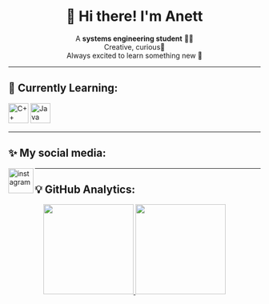 <h1 align="center">🌸 Hi there! I'm Anett</h1>

<p align="center">
          A <strong>systems engineering student</strong> 👩‍💻<br>
          Creative, curious💫<br>
          Always excited to learn something new 🌱
</p>

---

## 🌷 Currently Learning:
<p align="left">
  <img src="https://cdn.jsdelivr.net/gh/devicons/devicon/icons/cplusplus/cplusplus-original.svg" alt="C++" width="40" height="40"/>
  <img src="https://cdn.jsdelivr.net/gh/devicons/devicon/icons/java/java-original.svg" alt="Java" width="40" height="40"/>
</p>

---

## ✨ My social media:
<p align="left">
<a href="https://www.instagram.com/fr.akane?igsh=MTJ6Z2V1OGc3bDM4MQ==" target="blank"><img align="left" src="https://user-images.githubusercontent.com/88904952/234981169-2dd1e58f-4b7e-468c-8213-034ba62156c3.png" alt="instagram" height="50" width="50" /></a>
</p>

---

## 💡 GitHub Analytics:
<p align="center">
  <a href="https://github.com/AnettMZK">
    <img height="180em" src="https://github-readme-stats-eight-theta.vercel.app/api?username=AnettMZK&show_icons=true&theme=dracula&include_all_commits=true&count_private=true"/>
    <img height="180em" src="https://github-readme-stats-eight-theta.vercel.app/api/top-langs/?username=AnettMZK&layout=compact&langs_count=8&theme=dracula"/>
  </a>
</p>


